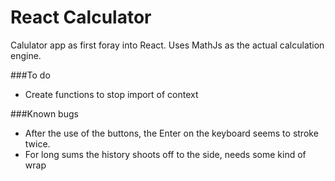 # React Calculator
Calulator app as first foray into React. Uses MathJs as the actual calculation engine.

###To do
+ Create functions to stop import of context

###Known bugs
+ After the use of the buttons, the Enter on the keyboard seems to stroke twice.
+ For long sums the history shoots off to the side, needs some kind of wrap